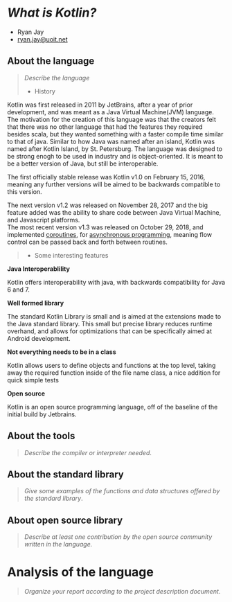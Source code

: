 # _What is Kotlin?_

- Ryan Jay
- ryan.jay@uoit.net

## About the language

> _Describe the language_
>
> - History

Kotlin was first released in 2011 by JetBrains, after a year of prior development, and was meant as a Java Virtual Machine(JVM) language.  The motivation for the creation of this language was that the creators felt that there was no other language that had the features they required besides scala, but they wanted something with a faster compile time similar to that of java.  Similar to how Java was named after an island, Kotlin was named after Kotlin Island, by St. Petersburg. 
The language was designed to be strong enogh to be used in industry and is object-oriented.  It is meant to be a better version of Java, but still be interoperable.

The first officially stable release was Kotlin v1.0 on February 15, 2016, meaning any further versions will be aimed to be backwards compatible to this version.

The next version v1.2 was released on November 28, 2017 and the big feature added was the ability to share code between Java Virtual Machine, and Javascript platforms.  
The most recent version v1.3 was released on October 29, 2018, and implemented [coroutines](https://en.wikipedia.org/wiki/Coroutine), for [asynchronous programming](https://visualstudiomagazine.com/articles/2011/03/24/wccsp_asynchronous-programming.aspx), meaning flow control can be passed back and forth between routines.

> - Some interesting features

**Java Interoperablility**

Kotlin offers interoperability with java, with backwards compatibility for Java 6 and 7.  

**Well formed library**

The standard Kotlin Library is small and is aimed at the extensions made to the Java standard library.  This small but precise library reduces runtime overhand, and allows for optimizations that can be specifically aimed at Android development.

**Not everything needs to be in a class**

Kotlin allows users to define objects and functions at the top level, taking away the required function inside of the file name class, a nice addition for quick simple tests

**Open source**

Kotlin is an open source programming language, off of the baseline of the initial build by Jetbrains.



## About the tools

> _Describe the compiler or interpreter needed_.

## About the standard library

> _Give some examples of the functions and data structures
> offered by the standard library_.

## About open source library

> _Describe at least one contribution by the open source
community written in the language._

# Analysis of the language

> _Organize your report according to the project description
document_.


